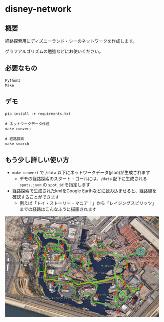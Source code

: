 # disney-network

## 概要

経路探索用にディズニーランド・シーのネットワークを作成します。

グラフアルゴリズムの勉強などにお使いください。

## 必要なもの
```
Python3
Make
```

## デモ
```
pip install -r requirments.txt

# ネットワークデータ作成
make convert

# 経路探索
make search

```

## もう少し詳しい使い方
* `make convert` で `/data` 以下にネットワークデータ(json)が生成されます
  * デモの経路探索のスタート・ゴールには、`/data` 配下に生成される `spots.json` の `spot_id` を指定します
* 経路探索で生成されたkmlをGoogle Earthなどに読み込ませると、経路線を確認することができます
  * 例えば「トイ・ストーリー・マニア！」から「レイジングスピリッツ」までの経路はこんなふうに描画されます


![route_result](img/search_result.png)